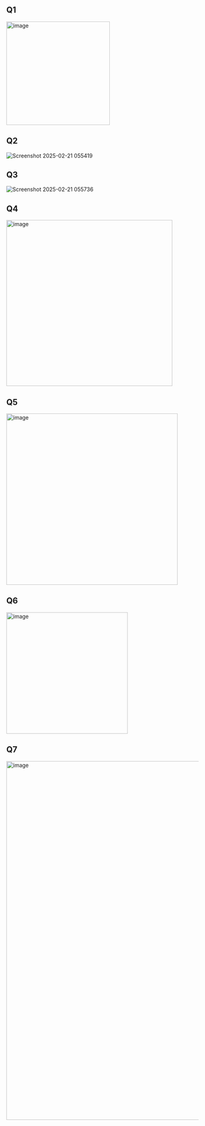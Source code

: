 ## Q1
<img width="271" alt="image" src="https://github.com/user-attachments/assets/2dc58444-d8f8-44ab-8ec6-fd7598e8b6d1" />

## Q2
![Screenshot 2025-02-21 055419](https://github.com/user-attachments/assets/7b1c1769-2702-42b6-ac37-4d39304e609d)

## Q3
![Screenshot 2025-02-21 055736](https://github.com/user-attachments/assets/7cb17ce5-b38e-4b8b-aaff-67bd2256af99)

## Q4
<img width="435" alt="image" src="https://github.com/user-attachments/assets/83cc755d-1e50-44da-8e14-8f02eba65d61" />

## Q5
<img width="449" alt="image" src="https://github.com/user-attachments/assets/798aa2d6-4fd3-4f8b-8b01-035432016d21" />

## Q6
<img width="318" alt="image" src="https://github.com/user-attachments/assets/50a17e0f-30be-41ab-a3dc-0bd0dca6acf2" />

## Q7
<img width="940" alt="image" src="https://github.com/user-attachments/assets/43a205b5-2925-48ae-879e-4fbdb2f91583" />
